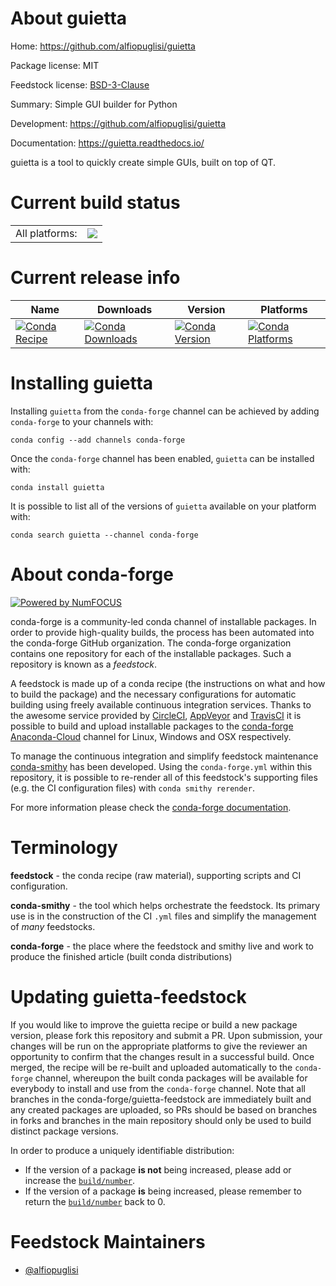 About guietta
=============

Home: https://github.com/alfiopuglisi/guietta

Package license: MIT

Feedstock license: [BSD-3-Clause](https://github.com/conda-forge/guietta-feedstock/blob/master/LICENSE.txt)

Summary: Simple GUI builder for Python

Development: https://github.com/alfiopuglisi/guietta

Documentation: https://guietta.readthedocs.io/

guietta is a tool to quickly create simple GUIs,
built on top of QT.


Current build status
====================


<table><tr><td>All platforms:</td>
    <td>
      <a href="https://dev.azure.com/conda-forge/feedstock-builds/_build/latest?definitionId=11528&branchName=master">
        <img src="https://dev.azure.com/conda-forge/feedstock-builds/_apis/build/status/guietta-feedstock?branchName=master">
      </a>
    </td>
  </tr>
</table>

Current release info
====================

| Name | Downloads | Version | Platforms |
| --- | --- | --- | --- |
| [![Conda Recipe](https://img.shields.io/badge/recipe-guietta-green.svg)](https://anaconda.org/conda-forge/guietta) | [![Conda Downloads](https://img.shields.io/conda/dn/conda-forge/guietta.svg)](https://anaconda.org/conda-forge/guietta) | [![Conda Version](https://img.shields.io/conda/vn/conda-forge/guietta.svg)](https://anaconda.org/conda-forge/guietta) | [![Conda Platforms](https://img.shields.io/conda/pn/conda-forge/guietta.svg)](https://anaconda.org/conda-forge/guietta) |

Installing guietta
==================

Installing `guietta` from the `conda-forge` channel can be achieved by adding `conda-forge` to your channels with:

```
conda config --add channels conda-forge
```

Once the `conda-forge` channel has been enabled, `guietta` can be installed with:

```
conda install guietta
```

It is possible to list all of the versions of `guietta` available on your platform with:

```
conda search guietta --channel conda-forge
```


About conda-forge
=================

[![Powered by NumFOCUS](https://img.shields.io/badge/powered%20by-NumFOCUS-orange.svg?style=flat&colorA=E1523D&colorB=007D8A)](http://numfocus.org)

conda-forge is a community-led conda channel of installable packages.
In order to provide high-quality builds, the process has been automated into the
conda-forge GitHub organization. The conda-forge organization contains one repository
for each of the installable packages. Such a repository is known as a *feedstock*.

A feedstock is made up of a conda recipe (the instructions on what and how to build
the package) and the necessary configurations for automatic building using freely
available continuous integration services. Thanks to the awesome service provided by
[CircleCI](https://circleci.com/), [AppVeyor](https://www.appveyor.com/)
and [TravisCI](https://travis-ci.com/) it is possible to build and upload installable
packages to the [conda-forge](https://anaconda.org/conda-forge)
[Anaconda-Cloud](https://anaconda.org/) channel for Linux, Windows and OSX respectively.

To manage the continuous integration and simplify feedstock maintenance
[conda-smithy](https://github.com/conda-forge/conda-smithy) has been developed.
Using the ``conda-forge.yml`` within this repository, it is possible to re-render all of
this feedstock's supporting files (e.g. the CI configuration files) with ``conda smithy rerender``.

For more information please check the [conda-forge documentation](https://conda-forge.org/docs/).

Terminology
===========

**feedstock** - the conda recipe (raw material), supporting scripts and CI configuration.

**conda-smithy** - the tool which helps orchestrate the feedstock.
                   Its primary use is in the construction of the CI ``.yml`` files
                   and simplify the management of *many* feedstocks.

**conda-forge** - the place where the feedstock and smithy live and work to
                  produce the finished article (built conda distributions)


Updating guietta-feedstock
==========================

If you would like to improve the guietta recipe or build a new
package version, please fork this repository and submit a PR. Upon submission,
your changes will be run on the appropriate platforms to give the reviewer an
opportunity to confirm that the changes result in a successful build. Once
merged, the recipe will be re-built and uploaded automatically to the
`conda-forge` channel, whereupon the built conda packages will be available for
everybody to install and use from the `conda-forge` channel.
Note that all branches in the conda-forge/guietta-feedstock are
immediately built and any created packages are uploaded, so PRs should be based
on branches in forks and branches in the main repository should only be used to
build distinct package versions.

In order to produce a uniquely identifiable distribution:
 * If the version of a package **is not** being increased, please add or increase
   the [``build/number``](https://conda.io/docs/user-guide/tasks/build-packages/define-metadata.html#build-number-and-string).
 * If the version of a package **is** being increased, please remember to return
   the [``build/number``](https://conda.io/docs/user-guide/tasks/build-packages/define-metadata.html#build-number-and-string)
   back to 0.

Feedstock Maintainers
=====================

* [@alfiopuglisi](https://github.com/alfiopuglisi/)

